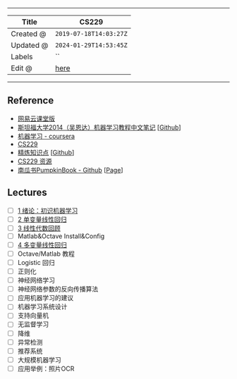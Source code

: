 -----

| Title     | CS229                                             |
| --------- | ------------------------------------------------- |
| Created @ | `2019-07-18T14:03:27Z`                            |
| Updated @ | `2024-01-29T14:53:45Z`                            |
| Labels    | \`\`                                              |
| Edit @    | [here](https://github.com/junxnone/csc/issues/10) |

-----

## Reference

  - [网易云课堂版](https://study.163.com/course/courseMain.htm?courseId=1004570029)
  - [斯坦福大学2014（吴恩达）机器学习教程中文笔记](http://www.ai-start.com/ml2014/)
    \[[Github](https://github.com/fengdu78/Coursera-ML-AndrewNg-Notes)\]
  - [机器学习 - coursera](https://www.coursera.org/learn/machine-learning)
  - [CS229](http://cs229.stanford.edu/)
  - [精炼知识点](https://stanford.edu/~shervine/teaching/)
    \[[Github](https://github.com/afshinea/stanford-cs-229-machine-learning/tree/master)\]
  - [CS229 资源](http://cs229.stanford.edu/summer2019/)
  - [南瓜书PumpkinBook -
    Github](https://github.com/datawhalechina/pumpkin-book)
    \[[Page](https://datawhalechina.github.io/pumpkin-book/#/)\]

## Lectures

  - [ ] [1 绪论：初识机器学习](/吴恩达机器学习课程_1_绪论)
  - [ ] [2 单变量线性回归](/吴恩达机器学习课程_2_单变量线性回归)
  - [ ] [3 线性代数回顾](/吴恩达机器学习课程_3_线性代数回顾)
  - [ ] Matlab\&Octave Install\&Config
  - [ ] [4 多变量线性回归](/吴恩达机器学习课程_4_多变量线性回归)
  - [ ] Octave/Matlab 教程
  - [ ] Logistic 回归
  - [ ] 正则化
  - [ ] 神经网络学习
  - [ ] 神经网络参数的反向传播算法
  - [ ] 应用机器学习的建议
  - [ ] 机器学习系统设计
  - [ ] 支持向量机
  - [ ] 无监督学习
  - [ ] 降维
  - [ ] 异常检测
  - [ ] 推荐系统
  - [ ] 大规模机器学习
  - [ ] 应用举例：照片OCR
